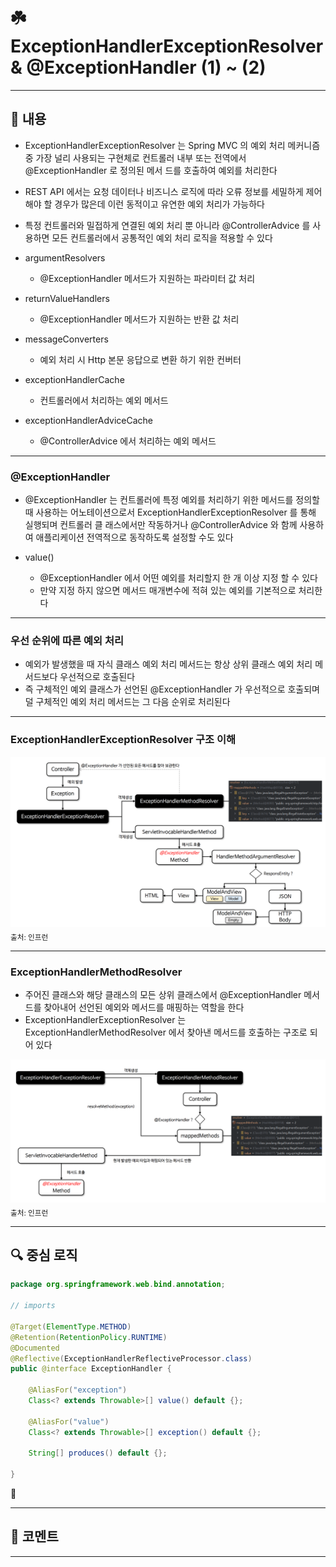 # ☘️ ExceptionHandlerExceptionResolver & @ExceptionHandler (1) ~ (2)

---

## 📖 내용

- ExceptionHandlerExceptionResolver 는 Spring MVC 의 예외 처리 메커니즘 중 가장 널리 사용되는 구현체로 컨트롤러 내부 또는 전역에서 @ExceptionHandler 로 정의된 메서
  드를 호출하여 예외를 처리한다
- REST API 에서는 요청 데이터나 비즈니스 로직에 따라 오류 정보를 세밀하게 제어해야 할 경우가 많은데 이런 동적이고 유연한 예외 처리가 가능하다
- 특정 컨트롤러와 밀접하게 연결된 예외 처리 뿐 아니라 @ControllerAdvice 를 사용하면 모든 컨트롤러에서 공통적인 예외 처리 로직을 적용할 수 있다


- argumentResolvers
  - @ExceptionHandler 메서드가 지원하는 파라미터 값 처리
- returnValueHandlers
  - @ExceptionHandler 메서드가 지원하는 반환 값 처리
- messageConverters
  - 예외 처리 시 Http 본문 응답으로 변환 하기 위한 컨버터
- exceptionHandlerCache
  - 컨트롤러에서 처리하는 예외 메서드
- exceptionHandlerAdviceCache
  - @ControllerAdvice 에서 처리하는 예외 메서드

---

### @ExceptionHandler
- @ExceptionHandler 는 컨트롤러에 특정 예외를 처리하기 위한 메서드를 정의할 때 사용하는 어노테이션으로서 ExceptionHandlerExceptionResolver 를 통해 실행되며 컨트롤러 클
  래스에서만 작동하거나 @ControllerAdvice 와 함께 사용하여 애플리케이션 전역적으로 동작하도록 설정할 수도 있다

- value()
  - @ExceptionHandler 에서 어떤 예외를 처리할지 한 개 이상 지정 할 수 있다
  - 만약 지정 하지 않으면 메서드 매개변수에 적혀 있는 예외를 기본적으로 처리한다

---

### 우선 순위에 따른 예외 처리
- 예외가 발생했을 때 자식 클래스 예외 처리 메서드는 항상 상위 클래스 예외 처리 메서드보다 우선적으로 호출된다
- 즉 구체적인 예외 클래스가 선언된 @ExceptionHandler 가 우선적으로 호출되며 덜 구체적인 예외 처리 메서드는 그 다음 순위로 처리된다

---

### ExceptionHandlerExceptionResolver 구조 이해
![image_1.png](image_1.png)
<sub>출처: 인프런</sub>

---

### ExceptionHandlerMethodResolver
- 주어진 클래스와 해당 클래스의 모든 상위 클래스에서 @ExceptionHandler 메서드를 찾아내어 선언된 예외와 메서드를 매핑하는 역할을 한다
- ExceptionHandlerExceptionResolver 는 ExceptionHandlerMethodResolver 에서 찾아낸 메서드를 호출하는 구조로 되어 있다

![image_2.png](image_2.png)
<sub>출처: 인프런</sub>

---

## 🔍 중심 로직

```java
package org.springframework.web.bind.annotation;

// imports

@Target(ElementType.METHOD)
@Retention(RetentionPolicy.RUNTIME)
@Documented
@Reflective(ExceptionHandlerReflectiveProcessor.class)
public @interface ExceptionHandler {

	@AliasFor("exception")
	Class<? extends Throwable>[] value() default {};
    
	@AliasFor("value")
	Class<? extends Throwable>[] exception() default {};

	String[] produces() default {};

}
```

📌

---

## 💬 코멘트

---
